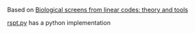 Based on [Biological screens from linear codes: theory and tools](https://www.biorxiv.org/content/10.1101/035352v1)

[rspt.py](./rspt.py) has a python implementation
